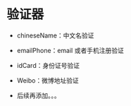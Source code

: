 验证器
===============
* chineseName：中文名验证
* emailPhone：email 或者手机注册验证
* idCard：身份证号验证
* Weibo：微博地址验证

* 后续再添加。。。